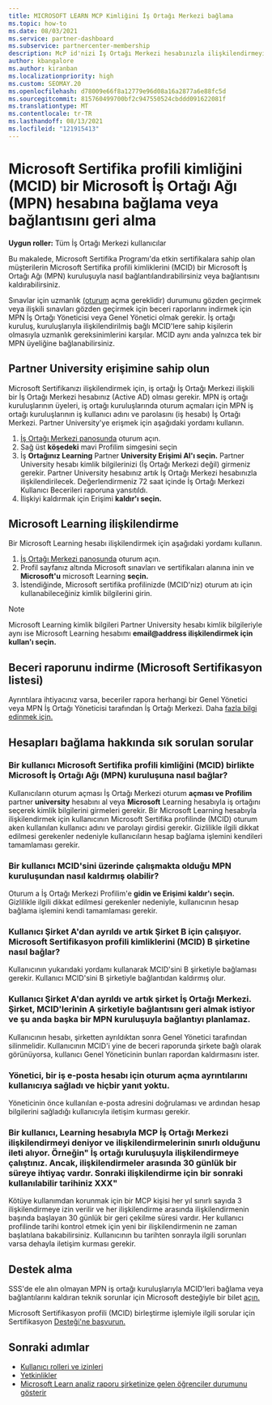 ```yaml
---
title: MICROSOFT LEARN MCP Kimliğini İş Ortağı Merkezi bağlama
ms.topic: how-to
ms.date: 08/03/2021
ms.service: partner-dashboard
ms.subservice: partnercenter-membership
description: McP id'nizi İş Ortağı Merkezi hesabınızla ilişkilendirmeyi öğrenin. Böylece, şirket yetkinliğe yönelik olarak benimsilen eğitim ve öğrenme yollarını görebilir.
author: kbangalore
ms.author: kiranban
ms.localizationpriority: high
ms.custom: SEOMAY.20
ms.openlocfilehash: d78009e66f8a12779e96d08a16a2877a6e88fc5d
ms.sourcegitcommit: 815760499700bf2c947550524cbddd091622081f
ms.translationtype: MT
ms.contentlocale: tr-TR
ms.lasthandoff: 08/13/2021
ms.locfileid: "121915413"
---
```

# <a name="link-or-unlink-a-microsoft-certification-profile-id-mcid-to-a-microsoft-partner-network-mpn-account"></a>Microsoft Sertifika profili kimliğini (MCID) bir Microsoft İş Ortağı Ağı (MPN) hesabına bağlama veya bağlantısını geri alma

**Uygun roller:** Tüm İş Ortağı Merkezi kullanıcılar

Bu makalede, Microsoft Sertifika Programı'da etkin sertifikalara sahip olan müşterilerin Microsoft Sertifika profili kimliklerini (MCID) bir Microsoft İş Ortağı Ağı (MPN) kuruluşuyla nasıl bağlantılandırabilirsiniz veya bağlantısını kaldırabilirsiniz.

Sınavlar için uzmanlık [(oturum](https://partner.microsoft.com/pcv/partnership/competencies) açma gereklidir) durumunu gözden geçirmek veya ilişkili sınavları gözden geçirmek için beceri raporlarını indirmek için MPN İş Ortağı Yöneticisi veya Genel Yönetici olmak gerekir. İş ortağı kuruluş, kuruluşlarıyla ilişkilendirilmiş bağlı MCID'lere sahip kişilerin olmasıyla uzmanlık gereksinimlerini karşılar. MCID aynı anda yalnızca tek bir MPN üyeliğine bağlanabilirsiniz.

## <a name="get-partner-university-access"></a>Partner University erişimine sahip olun

Microsoft Sertifikanızı ilişkilendirmek için, iş ortağı İş Ortağı Merkezi ilişkili bir İş Ortağı Merkezi hesabınız (Active AD) olması gerekir. MPN iş ortağı kuruluşlarının üyeleri, iş ortağı kuruluşlarında oturum açmaları için MPN iş ortağı kuruluşlarının iş kullanıcı adını ve parolasını (iş hesabı) İş Ortağı Merkezi.
Partner University'ye erişmek için aşağıdaki yordamı kullanın.

1. [İş Ortağı Merkezi panosunda](https://partner.microsoft.com/dashboard/) oturum açın.
2. Sağ üst **köşedeki** mavi Profilim simgesini seçin
3. İş **Ortağınız Learning** Partner **University Erişimi Al'ı seçin.** Partner University hesabı kimlik bilgilerinizi (İş Ortağı Merkezi değil) girmeniz gerekir. Partner University hesabınız artık İş Ortağı Merkezi hesabınızla ilişkilendirilecek. Değerlendirmeniz 72 saat içinde İş Ortağı Merkezi Kullanıcı Becerileri raporuna yansıtıldı.
4. İlişkiyi kaldırmak için Erişimi **kaldır'ı seçin.**

## <a name="associate-a-microsoft-learning-account"></a>Microsoft Learning ilişkilendirme

Bir Microsoft Learning hesabı ilişkilendirmek için aşağıdaki yordamı kullanın. 

1. [İş Ortağı Merkezi panosunda](https://partner.microsoft.com/dashboard/) oturum açın.
2. Profil sayfanız altında Microsoft sınavları ve sertifikaları alanına inin ve **Microsoft'u** microsoft Learning **seçin.**
3. İstendiğinde, Microsoft sertifika profilinizde (MCID'niz) oturum atı için kullanabileceğiniz kimlik bilgilerini girin.

>[!NOTE]
>Microsoft Learning kimlik bilgileri Partner University hesabı kimlik bilgileriyle aynı ise Microsoft Learning hesabımı **email@address ilişkilendirmek için kullan'ı seçin.**

## <a name="download-skills-report-microsoft-certification-list"></a>Beceri raporunu indirme (Microsoft Sertifikasyon listesi)
Ayrıntılara ihtiyacınız varsa, beceriler rapora herhangi bir Genel Yönetici veya MPN İş Ortağı Yöneticisi tarafından İş Ortağı Merkezi. Daha [fazla bilgi edinmek için.](./mpn-skills-report.md#view-skills-report-data)


## <a name="frequently-asked-questions-about-linking-accounts"></a>Hesapları bağlama hakkında sık sorulan sorular

### <a name="how-can-a-user-link-their-microsoft-certification-profile-id-mcid-with-the-microsoft-partner-network-mpn-organization-they-work-for"></a>Bir kullanıcı Microsoft Sertifika profili kimliğini (MCID) birlikte Microsoft İş Ortağı Ağı (MPN) kuruluşuna nasıl bağlar?

Kullanıcıların oturum açması İş Ortağı Merkezi oturum **açması ve Profilim** partner **university** hesabını al veya **Microsoft** Learning hesabıyla iş ortağını seçerek kimlik bilgilerini girmeleri gerekir. Bir Microsoft Learning hesabıyla ilişkilendirmek için kullanıcının Microsoft Sertifika profilinde (MCID) oturum aken kullanılan kullanıcı adını ve parolayı girdisi gerekir. Gizlilikle ilgili dikkat edilmesi gerekenler nedeniyle kullanıcıların hesap bağlama işlemini kendileri tamamlaması gerekir.  

### <a name="how-can-a-user-unlink-their-mcid-from-the-mpn-organization-they-work-for"></a>Bir kullanıcı MCID'sini üzerinde çalışmakta olduğu MPN kuruluşundan nasıl kaldırmış olabilir?

Oturum a İş Ortağı Merkezi Profilim'e **gidin ve Erişimi** **kaldır'ı seçin.** Gizlilikle ilgili dikkat edilmesi gerekenler nedeniyle, kullanıcının hesap bağlama işlemini kendi tamamlaması gerekir.

### <a name="the-user-left-company-a-and-now-works-for-company-b-how-can-they-link-their-microsoft-certification-profile-id-mcid-with-company-b"></a>Kullanıcı Şirket A'dan ayrıldı ve artık Şirket B için çalışıyor. Microsoft Sertifikasyon profili kimliklerini (MCID) B şirketine nasıl bağlar?

Kullanıcının yukarıdaki yordamı kullanarak MCID'sini B şirketiyle bağlaması gerekir. Kullanıcı MCID'sini B şirketiyle bağlantıdan kaldırmış olur.

### <a name="the-user-left-company-a-and-no-longer-has-access-to-partner-center-they-want-to-unlink-their-mcid-from-company-a-and-are-not-planning-to-link-it-with-another-mpn-organization-at-the-moment"></a>Kullanıcı Şirket A'dan ayrıldı ve artık şirket İş Ortağı Merkezi. Şirket, MCID'lerinin A şirketiyle bağlantısını geri almak istiyor ve şu anda başka bir MPN kuruluşuyla bağlantıyı planlamaz.

Kullanıcının hesabı, şirketten ayrıldıktan sonra Genel Yönetici tarafından silinmelidir. Kullanıcının MCID'i yine de beceri raporunda şirkete bağlı olarak görünüyorsa, kullanıcı Genel Yöneticinin bunları rapordan kaldırmasını ister.

### <a name="the-admin-provided-sign-in-details-for-a-work-email-account-to-a-user-and-they-have-had-no-response"></a>Yönetici, bir iş e-posta hesabı için oturum açma ayrıntılarını kullanıcıya sağladı ve hiçbir yanıt yoktu.

Yöneticinin önce kullanılan e-posta adresini doğrulaması ve ardından hesap bilgilerini sağladığı kullanıcıyla iletişim kurması gerekir.

### <a name="a-user-tries-to-associate-their-mcp-learning-account-to-their-profile-in-partner-center-and-receives-a-message-that-their-association-is-limited-for-example-you-have-attempted-to-associate-with-a-partner-organization-however-we-require-a-period-of-30-days-between-associations-your-next-available-date-for-a-subsequent-association-is-xxx"></a>Bir kullanıcı, Learning hesabıyla MCP İş Ortağı Merkezi ilişkilendirmeyi deniyor ve ilişkilendirmelerinin sınırlı olduğunu ileti alıyor. Örneğin" İş ortağı kuruluşuyla ilişkilendirmeye çalıştınız. Ancak, ilişkilendirmeler arasında 30 günlük bir süreye ihtiyaç vardır. Sonraki ilişkilendirme için bir sonraki kullanılabilir tarihiniz XXX"

Kötüye kullanımdan korunmak için bir MCP kişisi her yıl sınırlı sayıda 3 ilişkilendirmeye izin verilir ve her ilişkilendirme arasında ilişkilendirmenin başında başlayan 30 günlük bir geri çekilme süresi vardır. Her kullanıcı profilinde tarihi kontrol etmek için yeni bir ilişkilendirmenin ne zaman başlatılana bakabilirsiniz. Kullanıcının bu tarihten sonrayla ilgili sorunları varsa dehayla iletişim kurması gerekir.  

## <a name="how-to-get-support"></a>Destek alma

SSS'de ele alın olmayan MPN iş ortağı kuruluşlarıyla MCID'leri bağlama veya bağlantılarını kaldıran teknik sorunlar için Microsoft desteğiyle bir bilet [açın.](https://partner.microsoft.com/support)

Microsoft Sertifikasyon profili (MCID) birleştirme işlemiyle ilgili sorular için Sertifikasyon [Desteği'ne başvurun.](https://aka.ms/mcpforum)

## <a name="next-steps"></a>Sonraki adımlar

- [Kullanıcı rolleri ve izinleri](./permissions-overview.md)
- [Yetkinlikler](https://partner.microsoft.com/membership/competencies)
- [Microsoft Learn analiz raporu şirketinize gelen öğrenciler durumunu gösterir](ms-learn-analytics.md)
